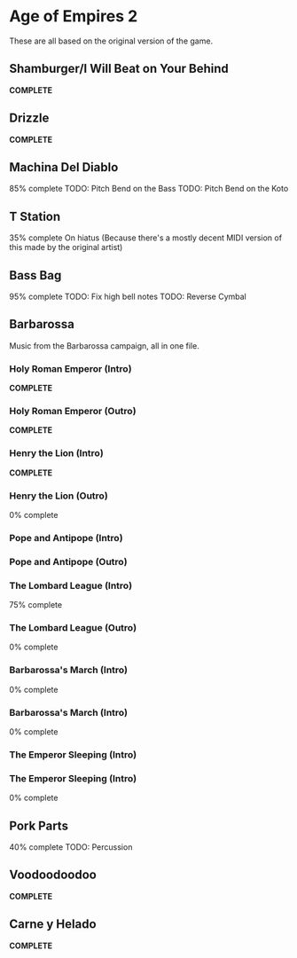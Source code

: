 # Age of Empires 2
These are all based on the original version of the game.

## Shamburger/I Will Beat on Your Behind
**COMPLETE**

## Drizzle
**COMPLETE**

## Machina Del Diablo
85% complete
TODO: Pitch Bend on the Bass
TODO: Pitch Bend on the Koto

## T Station
35% complete
On hiatus (Because there's a mostly decent MIDI version of this made by the original artist)

## Bass Bag
95% complete
TODO: Fix high bell notes
TODO: Reverse Cymbal

## Barbarossa
Music from the Barbarossa campaign, all in one file.

### Holy Roman Emperor (Intro)
**COMPLETE**

### Holy Roman Emperor (Outro)
**COMPLETE**

### Henry the Lion (Intro)
**COMPLETE**

### Henry the Lion (Outro)
0% complete

### Pope and Antipope (Intro)

### Pope and Antipope (Outro)

### The Lombard League (Intro)
75% complete

### The Lombard League (Outro)
0% complete

### Barbarossa's March (Intro)
0% complete

### Barbarossa's March (Intro)
0% complete

### The Emperor Sleeping (Intro)

### The Emperor Sleeping (Intro)
0% complete

## Pork Parts
40% complete
TODO: Percussion

## Voodoodoodoo
**COMPLETE**

## Carne y Helado
**COMPLETE**
